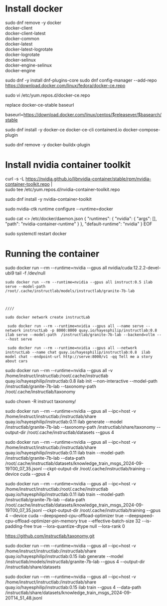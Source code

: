# Install docker

sudo dnf remove -y docker \
                  docker-client \
                  docker-client-latest \
                  docker-common \
                  docker-latest \
                  docker-latest-logrotate \
                  docker-logrotate \
                  docker-selinux \
                  docker-engine-selinux \
                  docker-engine


sudo dnf -y install dnf-plugins-core
sudo dnf config-manager --add-repo https://download.docker.com/linux/fedora/docker-ce.repo

sudo vi /etc/yum.repos.d/docker-ce.repo

replace docker-ce-stable baseurl

baseurl=https://download.docker.com/linux/centos/$releasever/$basearch/stable

sudo dnf install -y docker-ce docker-ce-cli containerd.io docker-compose-plugin

sudo dnf remove -y docker-buildx-plugin





# Install nvidia container toolkit

curl -s -L https://nvidia.github.io/libnvidia-container/stable/rpm/nvidia-container-toolkit.repo | \
  sudo tee /etc/yum.repos.d/nvidia-container-toolkit.repo

  sudo dnf install -y nvidia-container-toolkit

  sudo nvidia-ctk runtime configure --runtime=docker

   sudo cat <<EOF >> /etc/docker/daemon.json
{
    "runtimes": {
        "nvidia": {
            "args": [],
            "path": "nvidia-container-runtime"
        }
    },
    "default-runtime": "nvidia"
}
EOF

  sudo systemctl restart docker


# Running the container


  sudo docker run --rm --runtime=nvidia --gpus all nvidia/cuda:12.2.2-devel-ubi9  tail -f /dev/null

    sudo docker run --rm --runtime=nvidia --gpus all instruct:0.5 ilab serve --model-path  /root/.cache/instructlab/models/instructlab/granite-7b-lab



    ////

    sudo docker network create instructLab

     sudo docker run --rm --runtime=nvidia --gpus all --name serve --network instructLab -p 8000:8000 quay.io/hayesphilip/instructlab:0.8  ilab serve --model-path  /instructlab/granite-7b-lab --backend=vllm -- --host serve

     sudo docker run --rm --runtime=nvidia --gpus all --network instructLab --name chat quay.io/hayesphilip/instructlab:0.8  ilab model chat --endpoint-url http://serve:8000/v1 -qq Tell me a story about cars



sudo docker run --rm --runtime=nvidia --gpus all -v /home/instruct/instructlab:/root/.cache/instructlab quay.io/hayesphilip/instructlab:0.8 ilab init  --non-interactive --model-path /instructlab/granite-7b-lab --taxonomy-path /root/.cache/instructlab/taxonomy 

sudo chown -R instruct taxonomy/

sudo docker run --rm --runtime=nvidia --gpus all --ipc=host -v /home/instruct/instructlab:/instructlab/share quay.io/hayesphilip/instructlab:0.11 ilab generate  --model /instructlab/granite-7b-lab --taxonomy-path /instructlab/share/taxonomy --output-dir /root/.cache/instructlab/datasets --gpus 4

sudo docker run  --rm --runtime=nvidia --gpus all --ipc=host  -v /home/instruct/instructlab:/instructlab/share quay.io/hayesphilip/instructlab:0.11 ilab train   --model-path /instructlab/granite-7b-lab --data-path /root/.cache/instructlab/datasets/knowledge_train_msgs_2024-09-19T00_07_35.jsonl --ckpt-output-dir /root/.cache/instructlab/training --device cuda  --gpus 4


sudo docker run  --rm --runtime=nvidia --gpus all --ipc=host  -v /home/instruct/instructlab:/root/.cache/instructlab quay.io/hayesphilip/instructlab:0.11 ilab train   --model-path /instructlab/granite-7b-lab --data-path /root/.cache/instructlab/datasets/knowledge_train_msgs_2024-09-19T00_07_35.jsonl --ckpt-output-dir /root/.cache/instructlab/training --gpus 4 --device cuda   --deepspeed-cpu-offload-optimizer true --deepspeed-cpu-offload-optimizer-pin-memory true --effective-batch-size 32  --is-padding-free true  --lora-quantize-dtype null --lora-rank 0



https://github.com/instructlab/taxonomy.git




sudo docker run --rm --runtime=nvidia --gpus all --ipc=host -v /home/instruct/instructlab:/instructlab/share quay.io/hayesphilip/instructlab:0.15 ilab generate --model /instructlab/models/instructlab/granite-7b-lab  --gpus 4 --output-dir /instructlab/share/datasets

sudo docker run  --rm --runtime=nvidia --gpus all --ipc=host  -v /home/instruct/instructlab:/instructlab/share quay.io/hayesphilip/instructlab:0.15 ilab train --gpus 4 --data-path /instructlab/share/datasets/knowledge_train_msgs_2024-09-20T14_51_48.jsonl